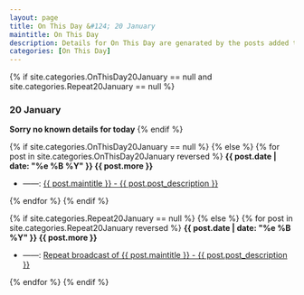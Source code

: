```yaml
---
layout: page
title: On This Day &#124; 20 January
maintitle: On This Day
description: Details for On This Day are genarated by the posts added to the website so the content is subject to changes/updates over time.
categories: [On This Day]
---
```


{% if site.categories.OnThisDay20January == null and site.categories.Repeat20January == null %}
<h3>20 January</h3>
<strong>Sorry no known details for today</strong>
{% endif %}

{% if site.categories.OnThisDay20January == null %}
{% else %}
{% for post in site.categories.OnThisDay20January reversed %}
<strong>{{ post.date | date: "%e %B %Y" }} {{ post.more }}</strong>
<ul>
<li> ——: <a href="{{ post.url }}">{{ post.maintitle }} - {{ post.post_description }}</a></li>
</ul>
{% endfor %}
{% endif %}

{% if site.categories.Repeat20January == null %}
{% else %}
{% for post in site.categories.Repeat20January reversed %}
<strong>{{ post.date | date: "%e %B %Y" }} {{ post.more }}</strong>
<ul>
<li> ——: <a href="{{ post.url }}">Repeat broadcast of {{ post.maintitle }} - {{ post.post_description }}</a></li>
</ul>
{% endfor %}
{% endif %}

